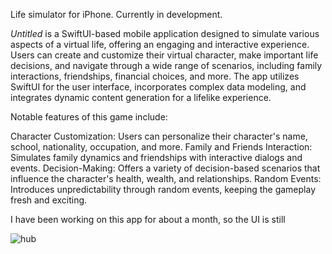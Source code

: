 Life simulator for iPhone. Currently in development.

*Untitled* is a SwiftUI-based mobile application designed to simulate various aspects of a virtual life, offering an engaging and interactive experience. 
Users can create and customize their virtual character, make important life decisions, 
and navigate through a wide range of scenarios, including family interactions, friendships, financial choices, and more. 
The app utilizes SwiftUI for the user interface, incorporates complex data modeling, and integrates dynamic content generation for a lifelike experience.

Notable features of this game include:

Character Customization: Users can personalize their character's name, school, nationality, occupation, and more.
Family and Friends Interaction: Simulates family dynamics and friendships with interactive dialogs and events.
Decision-Making: Offers a variety of decision-based scenarios that influence the character's health, wealth, and relationships.
Random Events: Introduces unpredictability through random events, keeping the gameplay fresh and exciting.

I have been working on this app for about a month, so the UI is still 

![hub](https://github.com/marshallhm1/LifeSim/assets/105462702/1a0b55ed-aa47-4abe-8865-74f15a10f975)
